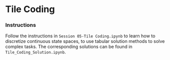 # Tile Coding

### Instructions

Follow the instructions in `Session 05-Tile Coding.ipynb` to learn how to discretize continuous state spaces, to use tabular solution methods to solve complex tasks. The corresponding solutions can be found in `Tile_Coding_Solution.ipynb`.
